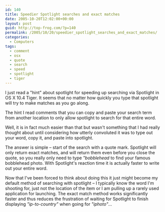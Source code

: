 ```yaml
---
id: 140
title: Speedier Spotlight searches and exact matches
date: 2005-10-20T12:02:00+00:00
layout: post
guid: http://top-frog.com/?p=140
permalink: /2005/10/20/speedier_spotlight_searches_and_exact_matches/
categories:
  - Computers
tags:
  - comment
  - osx
  - quote
  - search
  - speed
  - spotlight
  - tiger
---
```

I just read a "hint" about spotlight for speeding up searching via Spotlight in OS X 10.4 Tiger. It seems that no matter how quickly you type that spotlight will try to make matches as you go along.

The hint I read comments that you can copy and paste your search term from another location to only allow spotlight to search for that entire word.

Well, it is in fact much easier than that but wasn't something that I had really thought about until considering how utterly convoluted it was to type out your word, copy it, and paste into spotlight.

The answer is simple – start of the search with a quote mark. Spotlight will only return exact matches, and will return them even before you close the quote, so you really only need to type _"bobblehead_ to find your famous bobblehead photo. With Spotlight's reaction time it is actually faster to write out your entire word.

Now that I've been forced to think about doing this it just might become my default method of searching with spotlight – I typically know the word I'm shooting for, just not the location of the item or I am pulling up a rarely used application for launching. The exact match method works significantly faster and thus reduces the frustration of waiting for Spotlight to finish displaying _"ip-to-country"_ when going for _"iphoto"_…